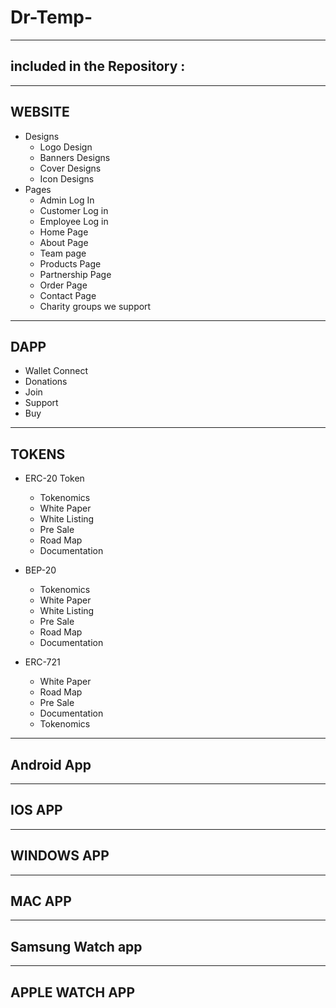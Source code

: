 # Dr-Temp-
---------------------------------------------------------------------------------------------------------------------------------------------------------------------------
included in the Repository :
----------------------------

-------
WEBSITE
-------
  * Designs
    * Logo Design
    * Banners Designs
    * Cover Designs
    * Icon Designs
  * Pages
    * Admin Log In
    * Customer Log in
    * Employee Log in
    * Home Page
    * About Page
    * Team page
    * Products Page
    * Partnership Page
    * Order Page
    * Contact Page
    * Charity groups we support
  
----
DAPP
----
  * Wallet Connect
  * Donations
  * Join
  * Support
  * Buy
------
TOKENS
------
 * ERC-20 Token
    * Tokenomics
    * White Paper
    * White Listing
    * Pre Sale
    * Road Map
    * Documentation

* BEP-20
    * Tokenomics
    * White Paper
    * White Listing
    * Pre Sale
    * Road Map
    * Documentation

* ERC-721
    * White Paper
    * Road Map
    * Pre Sale
    * Documentation
    * Tokenomics
 
-----------
Android App
-----------

-------
IOS APP
-------

-----------
WINDOWS APP
-----------

-------
MAC APP
-------

-----------------
Samsung Watch app
-----------------

---------------
APPLE WATCH APP
---------------

